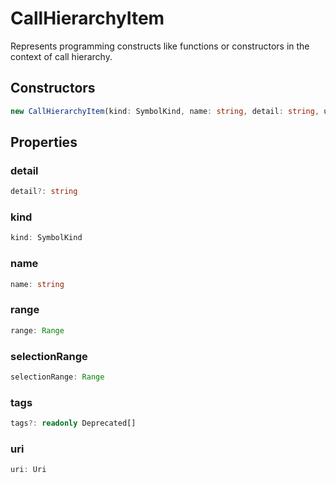 # CallHierarchyItem

Represents programming constructs like functions or constructors in the context of call hierarchy.

## Constructors

```typescript
new CallHierarchyItem(kind: SymbolKind, name: string, detail: string, uri: Uri, range: Range, selectionRange: Range): CallHierarchyItem
```

## Properties

### detail

```typescript
detail?: string
```

### kind

```typescript
kind: SymbolKind
```

### name

```typescript
name: string
```

### range

```typescript
range: Range
```

### selectionRange

```typescript
selectionRange: Range
```

### tags

```typescript
tags?: readonly Deprecated[]
```

### uri

```typescript
uri: Uri
```

